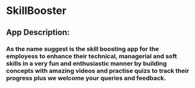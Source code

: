 # SkillBooster
## App Description:
### As the name suggest is the skill boosting app for the employess to enhance their technical, managerial and soft skills in a very fun and enthusiastic manner by building concepts with amazing videos and practise quizs to track their progress plus we welcome your queries and feedback.
